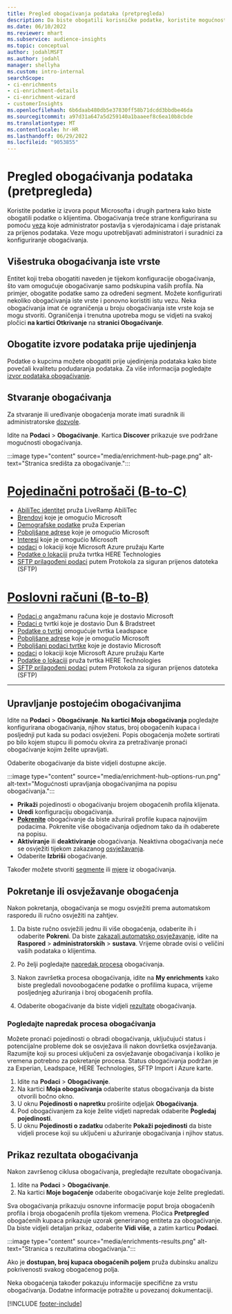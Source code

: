 ```yaml
---
title: Pregled obogaćivanja podataka (pretpregleda)
description: Da biste obogatili korisničke podatke, koristite mogućnosti microsofta i drugih servisa drugih proizvođača.
ms.date: 06/10/2022
ms.reviewer: mhart
ms.subservice: audience-insights
ms.topic: conceptual
author: jodahlMSFT
ms.author: jodahl
manager: shellyha
ms.custom: intro-internal
searchScope:
- ci-enrichments
- ci-enrichment-details
- ci-enrichment-wizard
- customerInsights
ms.openlocfilehash: 6b6daab480db5e37830ff58b71dcdd3bbdbe46da
ms.sourcegitcommit: a97d31a647a5d259140a1baaeef8c6ea10b8cbde
ms.translationtype: MT
ms.contentlocale: hr-HR
ms.lasthandoff: 06/29/2022
ms.locfileid: "9053855"
---
```

# <a name="data-enrichment-preview-overview"></a>Pregled obogaćivanja podataka (pretpregleda)

Koristite podatke iz izvora poput Microsofta i drugih partnera kako biste obogatili podatke o klijentima. Obogaćivanja treće strane konfigurirana su pomoću [veza](connections.md) koje administrator postavlja s vjerodajnicama i daje pristanak za prijenos podataka. Veze mogu upotrebljavati administratori i suradnici za konfiguriranje obogaćivanja.  

## <a name="multiple-enrichments-of-the-same-type"></a>Višestruka obogaćivanja iste vrste

Entitet koji treba obogatiti naveden je tijekom konfiguracije obogaćivanja, što vam omogućuje obogaćivanje samo podskupina vaših profila. Na primjer, obogatite podatke samo za određeni segment. Možete konfigurirati nekoliko obogaćivanja iste vrste i ponovno koristiti istu vezu. Neka obogaćivanja imat će ograničenja u broju obogaćivanja iste vrste koja se mogu stvoriti. Ograničenja i trenutna upotreba mogu se vidjeti na svakoj pločici **na kartici Otkrivanje** na **stranici Obogaćivanje**.

## <a name="enrich-data-sources-before-unification"></a>Obogatite izvore podataka prije ujedinjenja

Podatke o kupcima možete obogatiti prije ujedinjenja podataka kako biste povećali kvalitetu podudaranja podataka. Za više informacija pogledajte [izvor podataka obogaćivanje](data-sources-enrichment.md).

## <a name="create-an-enrichment"></a>Stvaranje obogaćivanja

Za stvaranje ili uređivanje obogaćenja morate imati suradnik ili administratorske [dozvole](permissions.md).

Idite na **Podaci** > **Obogaćivanje**. Kartica **Discover** prikazuje sve podržane mogućnosti obogaćivanja.

:::image type="content" source="media/enrichment-hub-page.png" alt-text="Stranica središta za obogaćivanje.":::

# <a name="individual-consumers-b-to-c"></a>[Pojedinačni potrošači (B-to-C)](#tab/b2c)

- [AbiliTec identitet](enrichment-liveramp.md) pruža LiveRamp AbiliTec
- [Brendovi](enrichment-microsoft.md) koje je omogućio Microsoft
- [Demografske podatke](enrichment-experian.md) pruža Experian
- [Poboljšane adrese](enrichment-enhanced-addresses.md) koje je omogućio Microsoft
- [Interesi](enrichment-microsoft.md) koje je omogućio Microsoft
- [podaci](enrichment-azure-maps.md) o lokaciji koje Microsoft Azure pružaju Karte
- [Podatke o lokaciji](enrichment-here.md) pruža tvrtka HERE Technologies
- [SFTP prilagođeni podaci](enrichment-SFTP-custom-import.md) putem Protokola za siguran prijenos datoteka (SFTP)

# <a name="business-accounts-b-to-b"></a>[Poslovni računi (B-to-B)](#tab/b2b)

- [Podaci o](enrichment-office.md) angažmanu računa koje je dostavio Microsoft
- [Podaci o](enrichment-dnb.md) tvrtki koje je dostavio Dun & Bradstreet
- [Podatke o tvrtki](enrichment-leadspace.md) omogućuje tvrtka Leadspace
- [Poboljšane adrese](enrichment-enhanced-addresses.md) koje je omogućio Microsoft
- [Poboljšani podaci tvrtke](enrichment-enhanced-company-data.md) koje je dostavio Microsoft
- [podaci](enrichment-azure-maps.md) o lokaciji koje Microsoft Azure pružaju Karte
- [Podatke o lokaciji](enrichment-here.md) pruža tvrtka HERE Technologies
- [SFTP prilagođeni podaci](enrichment-SFTP-custom-import.md) putem Protokola za siguran prijenos datoteka (SFTP)

---

## <a name="manage-existing-enrichments"></a>Upravljanje postojećim obogaćivanjima

Idite na **Podaci** > **Obogaćivanje**. **Na kartici Moja obogaćivanja** pogledajte konfigurirana obogaćivanja, njihov status, broj obogaćenih kupaca i posljednji put kada su podaci osvježeni. Popis obogaćenja možete sortirati po bilo kojem stupcu ili pomoću okvira za pretraživanje pronaći obogaćivanje kojim želite upravljati.

Odaberite obogaćivanje da biste vidjeli dostupne akcije.

:::image type="content" source="media/enrichment-hub-options-run.png" alt-text="Mogućnosti upravljanja obogaćivanjima na popisu obogaćivanja.":::

- **Prikaži** pojedinosti o obogaćivanju brojem obogaćenih profila klijenata.
- **Uredi** konfiguraciju obogaćivanja.
- [**Pokrenite**](#run-or-refresh-enrichments) obogaćivanje da biste ažurirali profile kupaca najnovijim podacima. Pokrenite više obogaćivanja odjednom tako da ih odaberete na popisu.
- **Aktiviranje** ili **deaktiviranje** obogaćivanja. Neaktivna obogaćivanja neće se osvježiti tijekom zakazanog [osvježavanja](system.md#schedule-tab).
- Odaberite **Izbriši** obogaćivanje.

Također možete stvoriti [segmente](segments.md) ili [mjere](measures.md) iz obogaćivanja.

## <a name="run-or-refresh-enrichments"></a>Pokretanje ili osvježavanje obogaćenja

Nakon pokretanja, obogaćivanja se mogu osvježiti prema automatskom rasporedu ili ručno osvježiti na zahtjev.

1. Da biste ručno osvježili jednu ili više obogaćenja, odaberite ih i odaberite **Pokreni**. Da biste [zakazali automatsko osvježavanje](system.md#schedule-tab), idite na **Raspored** > **administratorskih** > **sustava**. Vrijeme obrade ovisi o veličini vaših podataka o klijentima.

1. Po želji pogledajte [napredak procesa](#see-the-progress-of-the-enrichment-process) obogaćivanja.

1. Nakon završetka procesa obogaćivanja, idite na **My enrichments** kako biste pregledali novoobogaćene podatke o profilima kupaca, vrijeme posljednjeg ažuriranja i broj obogaćenih profila.

1. Odaberite obogaćivanje da biste vidjeli [rezultate](#view-enrichment-results) obogaćivanja.

### <a name="see-the-progress-of-the-enrichment-process"></a>Pogledajte napredak procesa obogaćivanja

Možete pronaći pojedinosti o obradi obogaćivanja, uključujući status i potencijalne probleme dok se osvježava ili nakon dovršetka osvježavanja. Razumijte koji su procesi uključeni za osvježavanje obogaćivanja i koliko je vremena potrebno za pokretanje procesa. Status obogaćivanja podržan je za Experian, Leadspace, HERE Technologies, SFTP Import i Azure karte.

1. Idite na **Podaci** > **Obogaćivanje**.
1. Na kartici **Moja obogaćivanja** odaberite status obogaćivanja da biste otvorili bočno okno.
1. U oknu **Pojedinosti o napretku** proširite odjeljak **Obogaćivanja**.
1. Pod obogaćivanjem za koje želite vidjeti napredak odaberite **Pogledaj pojedinosti**.
1. U oknu **Pojedinosti o zadatku** odaberite **Pokaži pojedinosti** da biste vidjeli procese koji su uključeni u ažuriranje obogaćivanja i njihov status.

## <a name="view-enrichment-results"></a>Prikaz rezultata obogaćivanja

Nakon završenog ciklusa obogaćivanja, pregledajte rezultate obogaćivanja.

1. Idite na **Podaci** > **Obogaćivanje**.
1. Na kartici **Moje bogaćenje** odaberite obogaćivanje koje želite pregledati.

Sva obogaćivanja prikazuju osnovne informacije poput broja obogaćenih profila i broja obogaćenih profila tijekom vremena. Pločica **Pretpregled** obogaćenih kupaca prikazuje uzorak generiranog entiteta za obogaćivanje. Da biste vidjeli detaljan prikaz, odaberite **Vidi više**, a zatim karticu **Podaci**.

:::image type="content" source="media/enrichments-results.png" alt-text="Stranica s rezultatima obogaćivanja.":::

Ako je **dostupan, broj kupaca obogaćenih poljem** pruža dubinsku analizu pokrivenosti svakog obogaćenog polja.

Neka obogaćenja također pokazuju informacije specifične za vrstu obogaćivanja. Dodatne informacije potražite u povezanoj dokumentaciji.

[!INCLUDE [footer-include](includes/footer-banner.md)]
